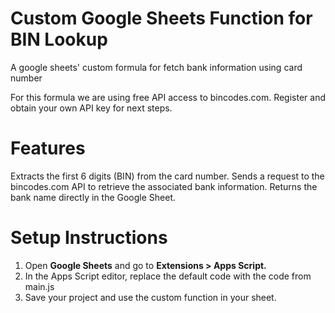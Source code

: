 # Custom Google Sheets Function for BIN Lookup
A google sheets' custom formula for fetch bank information using card number

For this formula we are using free API access to bincodes.com.
Register and obtain your own API key for next steps.

# Features

Extracts the first 6 digits (BIN) from the card number.
Sends a request to the bincodes.com API to retrieve the associated bank information.
Returns the bank name directly in the Google Sheet.

# Setup Instructions

1. Open **Google Sheets** and go to **Extensions > Apps Script.**
2. In the Apps Script editor, replace the default code with the code from main.js
3. Save your project and use the custom function in your sheet.
